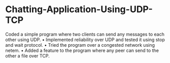 # Chatting-Application-Using-UDP-TCP
Coded a simple program where two clients can send any messages to each other using UDP. • Implemented reliability over UDP and tested it using stop and wait protocol. • Tried the program over a congested network using netem. • Added a feature to the program where any peer can send to the other a file over TCP.

